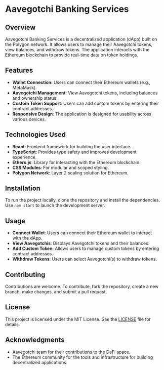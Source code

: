 # Aavegotchi Banking Services

## Overview

Aavegotchi Banking Services is a decentralized application (dApp) built on the Polygon network. It allows users to manage their Aavegotchi tokens, view balances, and withdraw tokens. The application interacts with the Ethereum blockchain to provide real-time data on token holdings.

## Features

- **Wallet Connection**: Users can connect their Ethereum wallets (e.g., MetaMask).
- **Aavegotchi Management**: View Aavegotchi tokens, including balances and ownership status.
- **Custom Token Support**: Users can add custom tokens by entering their contract addresses.
- **Responsive Design**: The application is designed for usability across various devices.

## Technologies Used

- **React**: Frontend framework for building the user interface.
- **TypeScript**: Provides type safety and improves development experience.
- **Ethers.js**: Library for interacting with the Ethereum blockchain.
- **CSS Modules**: For modular and scoped styling.
- **Polygon Network**: Layer 2 scaling solution for Ethereum.

## Installation

To run the project locally, clone the repository and install the dependencies. Use `npm start` to launch the development server.

## Usage

- **Connect Wallet**: Users can connect their Ethereum wallet to interact with the dApp.
- **View Aavegotchis**: Displays Aavegotchi tokens and their balances.
- **Add Custom Token**: Allows users to manage custom tokens by entering contract addresses.
- **Withdraw Tokens**: Users can select Aavegotchi(s) to withdraw tokens.

## Contributing

Contributions are welcome. To contribute, fork the repository, create a new branch, make changes, and submit a pull request.

## License

This project is licensed under the MIT License. See the [LICENSE](LICENSE) file for details.

## Acknowledgments

- Aavegotchi team for their contributions to the DeFi space.
- The Ethereum community for the tools and infrastructure for building decentralized applications.

